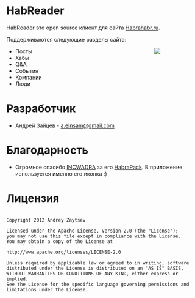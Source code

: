 # HabReader

HabReader это open source клиент для сайта [Habrahabr.ru](http://habrahabr.ru).

Поддерживаются следующие разделы сайта:

<a href="https://play.google.com/store/apps/details?id=net.meiolania.apps.habrahabr"><img src="http://www.android.com/images/brand/get_it_on_play_logo_large.png" align="right" style="margin: 0 100px 0 0;" /></a>

- Посты
- Хабы
- Q&A
- События
- Компании
- Люди


# Разработчик

- Андрей Зайцев - <a.einsam@gmail.com>


# Благодарность

- Огромное спасибо [INCWADRA](http://habrahabr.ru/users/INCWADRA/) за его [HabraPack](https://github.com/Incwadra/HabraPack). В приложение используется именно его иконка :)

# Лицензия
<pre><code>
Copyright 2012 Andrey Zaytsev

Licensed under the Apache License, Version 2.0 (the "License");
you may not use this file except in compliance with the License.
You may obtain a copy of the License at

http://www.apache.org/licenses/LICENSE-2.0

Unless required by applicable law or agreed to in writing, software
distributed under the License is distributed on an "AS IS" BASIS,
WITHOUT WARRANTIES OR CONDITIONS OF ANY KIND, either express or implied.
See the License for the specific language governing permissions and limitations under the License.
</pre></code>
